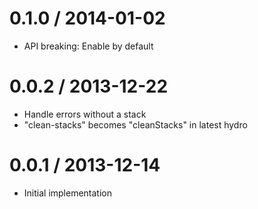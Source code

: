 
0.1.0 / 2014-01-02
==================

  * API breaking: Enable by default

0.0.2 / 2013-12-22
==================

  * Handle errors without a stack
  * "clean-stacks" becomes "cleanStacks" in latest hydro

0.0.1 / 2013-12-14
==================

  * Initial implementation

